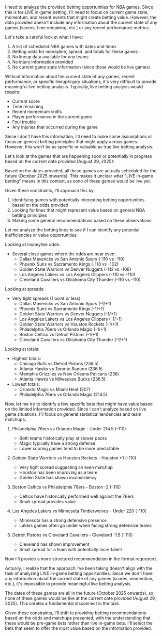 I need to analyze the provided betting opportunities for NBA games. Since this is for LIVE in-game betting, I'll need to focus on current game state, momentum, and recent events that might create betting value. However, the data provided doesn't include any information about the current state of any games (scores, time remaining, etc.) or any recent performance metrics.

Let's take a careful look at what I have:
1. A list of scheduled NBA games with dates and times
2. Betting odds for moneyline, spread, and totals for these games
3. No lineup data available for any teams
4. No injury information provided
5. No current game state information (since these would be live games)

Without information about the current state of any games, recent performance, or specific lineup/injury situations, it's very difficult to provide meaningful live betting analysis. Typically, live betting analysis would require:
- Current score
- Time remaining
- Recent momentum shifts
- Player performance in the current game
- Foul trouble
- Any injuries that occurred during the game

Since I don't have this information, I'll need to make some assumptions or focus on general betting principles that might apply across games. However, this won't be as specific or valuable as true live betting analysis.

Let's look at the games that are happening soon or potentially in progress based on the current date provided (August 29, 2025):

Based on the dates provided, all these games are actually scheduled for the future (October 2025 onwards). This makes it unclear what "LIVE in-game betting" means in this context, as none of these games would be live yet.

Given these constraints, I'll approach this by:
1. Identifying games with potentially interesting betting opportunities based on the odds provided
2. Looking for lines that might represent value based on general NBA betting principles
3. Making some general recommendations based on these observations

Let me analyze the betting lines to see if I can identify any potential inefficiencies or value opportunities:

Looking at moneyline odds:
- Several close games where the odds are near even: 
  - Dallas Mavericks vs San Antonio Spurs (-110 vs -110)
  - Phoenix Suns vs Sacramento Kings (-118 vs -102)
  - Golden State Warriors vs Denver Nuggets (-112 vs -108)
  - Los Angeles Lakers vs Los Angeles Clippers (-110 vs -110)
  - Cleveland Cavaliers vs Oklahoma City Thunder (-110 vs -110)

Looking at spreads:
- Very tight spreads (1 point or less):
  - Dallas Mavericks vs San Antonio Spurs (-1/+1)
  - Phoenix Suns vs Sacramento Kings (-1/+1)
  - Golden State Warriors vs Denver Nuggets (-1/+1)
  - Los Angeles Lakers vs Los Angeles Clippers (-1/+1)
  - Golden State Warriors vs Houston Rockets (-1/+1)
  - Philadelphia 76ers vs Orlando Magic (-1/+1)
  - Boston Celtics vs Detroit Pistons (-1/+1)
  - Cleveland Cavaliers vs Oklahoma City Thunder (-1/+1)

Looking at totals:
- Highest totals:
  - Chicago Bulls vs Detroit Pistons (236.5)
  - Atlanta Hawks vs Toronto Raptors (236.5)
  - Memphis Grizzlies vs New Orleans Pelicans (238)
  - Atlanta Hawks vs Milwaukee Bucks (236.5)
- Lowest totals:
  - Orlando Magic vs Miami Heat (207)
  - Philadelphia 76ers vs Orlando Magic (214.5)

Now, let me try to identify a few specific bets that might have value based on the limited information provided. Since I can't analyze based on live game situations, I'll focus on general statistical tendencies and team matchups:

1. Philadelphia 76ers vs Orlando Magic - Under 214.5 (-110)
   - Both teams historically play at slower paces
   - Magic typically have a strong defense
   - Lower scoring games tend to be more predictable

2. Golden State Warriors vs Houston Rockets - Houston +1 (-110)
   - Very tight spread suggesting an even matchup
   - Houston has been improving as a team
   - Golden State has shown inconsistency

3. Boston Celtics vs Philadelphia 76ers - Boston -2 (-110)
   - Celtics have historically performed well against the 76ers
   - Small spread provides value

4. Los Angeles Lakers vs Minnesota Timberwolves - Under 220 (-110)
   - Minnesota has a strong defensive presence
   - Lakers games often go under when facing strong defensive teams

5. Detroit Pistons vs Cleveland Cavaliers - Cleveland -1.5 (-110)
   - Cleveland has shown improvement
   - Small spread for a team with potentially more talent

Now I'll provide a more structured recommendation in the format requested.

Actually, I realize that the approach I've been taking doesn't align with the task of analyzing LIVE in-game betting opportunities. Since we don't have any information about the current state of any games (scores, momentum, etc.), it's impossible to provide meaningful live betting analysis.

The dates of these games are all in the future (October 2025 onwards), so none of these games would be live at the current date provided (August 29, 2025). This creates a fundamental disconnect in the task.

Given these constraints, I'll shift to providing betting recommendations based on the odds and matchups presented, with the understanding that these would be pre-game bets rather than live in-game bets. I'll select the bets that seem to offer the most value based on the information provided.